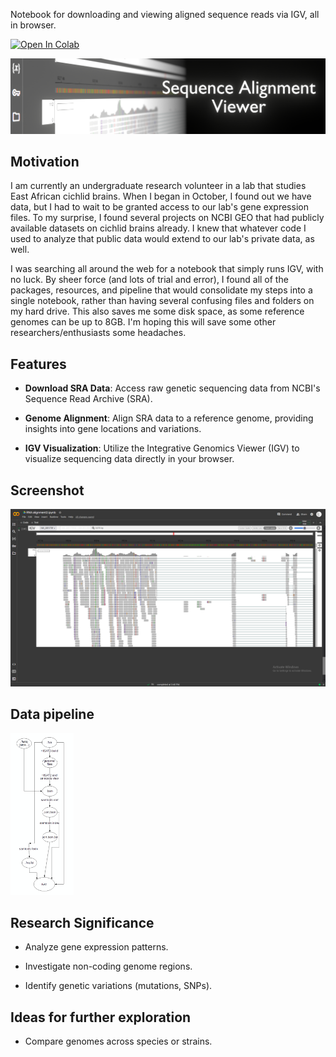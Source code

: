 Notebook for downloading and viewing aligned sequence reads via IGV, all in browser.

[![Open In Colab](https://colab.research.google.com/assets/colab-badge.svg)](https://colab.research.google.com/github/WolfgangNS/Sequence-Alignment-Viewer/blob/main/RNA_alignment_via_IGV_v2.ipynb)

![image](SAR-header.png)


## Motivation

I am currently an undergraduate research volunteer in a lab that studies East African cichlid brains. When I began in October, I found out we have data, but I had to wait to be granted access to our lab's gene expression files. To my surprise, I found several projects on NCBI GEO that had publicly available datasets on cichlid brains already. I knew that whatever code I used to analyze that public data would extend to our lab's private data, as well.  

I was searching all around the web for a notebook that simply runs IGV, with no luck. By sheer force (and lots of trial and error), I found all of the packages, resources, and pipeline that would consolidate my steps into a single notebook, rather than having several confusing files and folders on my hard drive. This also saves me some disk space, as some reference genomes can be up to 8GB. I'm hoping this will save some other researchers/enthusiasts some headaches. 

## Features

- **Download SRA Data**: Access raw genetic sequencing data from NCBI's Sequence Read Archive (SRA).

- **Genome Alignment**: Align SRA data to a reference genome, providing insights into gene locations and variations.

- **IGV Visualization**: Utilize the Integrative Genomics Viewer (IGV) to visualize sequencing data directly in your browser.

## Screenshot

![image](https://github.com/WolfgangNS/Sequence-Alignment-Viewer/blob/main/screenshot.png?raw=true)

## Data pipeline

<img src="https://github.com/WolfgangNS/Sequence-Alignment-Viewer/blob/main/file_flowchart.png?raw=true" width="20%" height="20%">


## Research Significance

- Analyze gene expression patterns.

- Investigate non-coding genome regions.
  
- Identify genetic variations (mutations, SNPs).

## Ideas for further exploration

- Compare genomes across species or strains.
